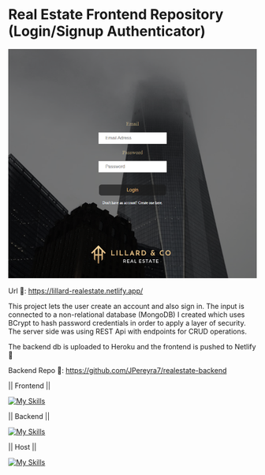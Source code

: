 # Real Estate Frontend Repository (Login/Signup Authenticator)

![alt](https://github.com/JPereyra7/realestate-frontend/blob/main/src/img/lillardprntscr.png?raw=true)

Url 🔗: https://lillard-realestate.netlify.app/

This project lets the user create an account and also sign in. The input is connected to a non-relational database (MongoDB) I created which uses BCrypt to hash password credentials in order to apply a layer of security. The server side was using REST Api with endpoints for CRUD operations.

The backend db is uploaded to Heroku and the frontend is pushed to Netlify 🚀

Backend Repo 🔗: https://github.com/JPereyra7/realestate-backend

|| Frontend ||

[![My Skills](https://skillicons.dev/icons?i=js,html,css,vscode)](https://skillicons.dev)

|| Backend ||

[![My Skills](https://skillicons.dev/icons?i=js,nodejs,express,mongodb,sequelize,powershell,bash,npm,git)](https://skillicons.dev)

|| Host ||

[![My Skills](https://skillicons.dev/icons?i=netlify,heroku)](https://skillicons.dev)
